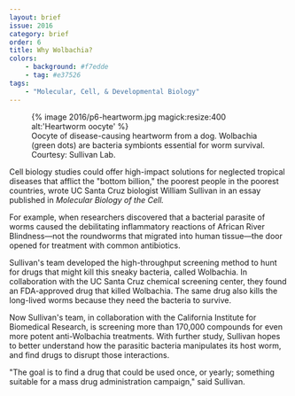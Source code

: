```yaml
---
layout: brief
issue: 2016
category: brief
order: 6
title: Why Wolbachia?
colors:
    - background: #f7edde
    - tag: #e37526
tags:
    - "Molecular, Cell, & Developmental Biology"
---
```


<figure>
{% image 2016/p6-heartworm.jpg magick:resize:400 alt:'Heartworm oocyte' %}
<figcaption>Oocyte of disease-causing heartworm from a dog. Wolbachia (green dots) are bacteria symbionts essential for worm survival. Courtesy: Sullivan Lab.</figcaption>    
</figure>

Cell biology studies could offer high-impact solutions for neglected tropical diseases that afflict the "bottom billion," the poorest people in the poorest countries, wrote UC Santa Cruz biologist William Sullivan in an essay published in _Molecular Biology of the Cell._

For example, when researchers discovered that a bacterial parasite of worms caused the debilitating inflammatory reactions of African River Blindness&mdash;not the roundworms that migrated into human tissue&mdash;the door opened for treatment with common antibiotics.

Sullivan's team developed the high-throughput screening method to hunt for drugs that might kill this sneaky bacteria, called Wolbachia. In collaboration with the UC Santa Cruz chemical screening center, they found an FDA-approved drug that killed Wolbachia. The same drug also kills the long-lived worms because they need the bacteria to survive.

Now Sullivan's team, in collaboration with the California Institute for Biomedical Research, is screening more than 170,000 compounds for even more potent anti-Wolbachia treatments. With further study, Sullivan hopes to better understand how the parasitic bacteria manipulates its host worm, and find drugs to disrupt those interactions.

"The goal is to find a drug that could be used once, or yearly; something suitable for a mass drug administration campaign," said Sullivan.
